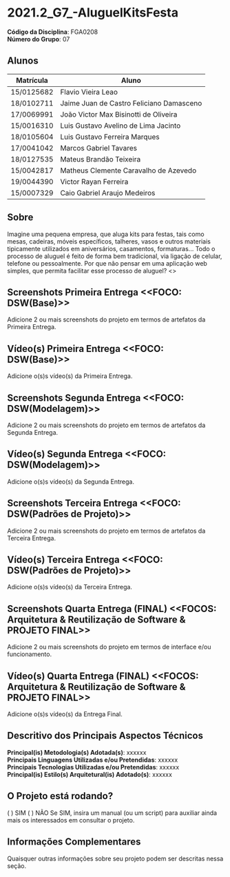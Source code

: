 # 2021.2_G7_-AluguelKitsFesta

**Código da Disciplina**: FGA0208<br>
**Número do Grupo**: 07<br>

## Alunos
|Matrícula | Aluno |
| -- | -- |
| 15/0125682  |  Flavio Vieira Leao |
| 18/0102711  |  Jaime Juan de Castro Feliciano Damasceno |
| 17/0069991  |  João Victor Max Bisinotti de Oliveira |
| 15/0016310  |  Luis Gustavo Avelino de Lima Jacinto |
| 18/0105604  |  Luis Gustavo Ferreira Marques |
| 17/0041042  |  Marcos Gabriel Tavares |
| 18/0127535  |  Mateus Brandão Teixeira |
| 15/0042817  |  Matheus Clemente Caravalho de Azevedo |
| 19/0044390  |  Victor Rayan Ferreira |
| 15/0007329  |  Caio Gabriel Araujo Medeiros |

## Sobre 
Imagine uma pequena empresa, que aluga kits para festas, tais como mesas, cadeiras, móveis específicos, talheres, vasos e outros materiais tipicamente utilizados em aniversários, casamentos, formaturas... Todo o processo de aluguel é feito de forma bem tradicional, via ligação de celular, telefone ou pessoalmente. Por que não pensar em uma aplicação web simples, que permita facilitar esse processo de aluguel? <<tema validado pela profa.>>

## Screenshots Primeira Entrega <<FOCO: DSW(Base)>>
Adicione 2 ou mais screenshots do projeto em termos de artefatos da Primeira Entrega.

## Vídeo(s) Primeira Entrega <<FOCO: DSW(Base)>>
Adicione o(s)s vídeo(s) da Primeira Entrega.

## Screenshots Segunda Entrega <<FOCO: DSW(Modelagem)>>
Adicione 2 ou mais screenshots do projeto em termos de artefatos da Segunda Entrega.

## Vídeo(s) Segunda Entrega <<FOCO: DSW(Modelagem)>>
Adicione o(s)s vídeo(s) da Segunda Entrega.

## Screenshots Terceira Entrega <<FOCO: DSW(Padrões de Projeto)>>
Adicione 2 ou mais screenshots do projeto em termos de artefatos da Terceira Entrega.

## Vídeo(s) Terceira Entrega <<FOCO: DSW(Padrões de Projeto)>>
Adicione o(s)s vídeo(s) da Terceira Entrega.

## Screenshots Quarta Entrega (FINAL) <<FOCOS: Arquitetura & Reutilização de Software & PROJETO FINAL>>
Adicione 2 ou mais screenshots do projeto em termos de interface e/ou funcionamento.

## Vídeo(s) Quarta Entrega (FINAL) <<FOCOS: Arquitetura & Reutilização de Software & PROJETO FINAL>>
Adicione o(s)s vídeo(s) da Entrega Final.

## Descritivo dos Principais Aspectos Técnicos 
**Principal(is) Metodologia(s) Adotada(s)**: xxxxxx<br>
**Principais Linguagens Utilizadas e/ou Pretendidas**: xxxxxx<br>
**Principais Tecnologias Utilizadas e/ou Pretendidas**: xxxxxx<br>
**Principal(is) Estilo(s) Arquitetural(is) Adotado(s)**: xxxxxx<br>

## O Projeto está rodando?
( ) SIM
( ) NÃO
Se SIM, insira um manual (ou um script) para auxiliar ainda mais os interessados em consultar o projeto.

## Informações Complementares 
Quaisquer outras informações sobre seu projeto podem ser descritas nessa seção.
